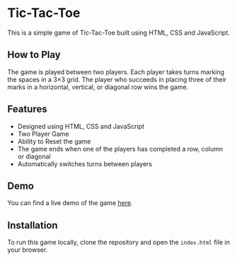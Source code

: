 # Tic-Tac-Toe

This is a simple game of Tic-Tac-Toe built using HTML, CSS and JavaScript.

## How to Play

The game is played between two players. Each player takes turns marking the spaces in a 3×3 grid. The player who succeeds in placing three of their marks in a horizontal, vertical, or diagonal row wins the game.

## Features

* Designed using HTML, CSS and JavaScript
* Two Player Game
* Ability to Reset the game
* The game ends when one of the players has completed a row, column or diagonal
* Automatically switches turns between players

## Demo

You can find a live demo of the game [here](https://example-url.com).

## Installation

To run this game locally, clone the repository and open the `index.html` file in your browser.